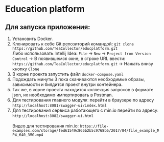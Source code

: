 # Education platform

## Для запуска приложения:

1. Установить Docker.
2. Клонировать к себе Git репозиторий командой:
   `git clone https://github.com/TeaCollector/educplatform.git` \
   Либо использовать Intellij Idea:
   `File` -> `New` -> `Project from Version Control` -> В появившемся окне, в строке URL
   ввести: `https://github.com/TeaCollector/educplatform.git` -> Нажать внизу кнопку `Clone`
3. В корне проекта запустить файл `docker-compose.yaml`
4. Подождать минуты 3 пока скачиваются необходимые образы, зависимости и билдится проект внутри контейнера.
5. Так же, в корне проекта находится коллекция запросов в формате json, их необходимо импортировать в Postman.
6. Для тестирования главного модуля: перейти в браузере по адресу `http://localhost:8081/swagger-ui/index.html`
7. Для тестирования сервиса работающего с min.io перейти по адресу: `http://localhost:8082/swagger-ui.html` \
   \
   Видео для тестирования
   min.io: `https://file-examples.com/storage/fed61549c865b2b5c9768b5/2017/04/file_example_MP4_640_3MG.mp4`    